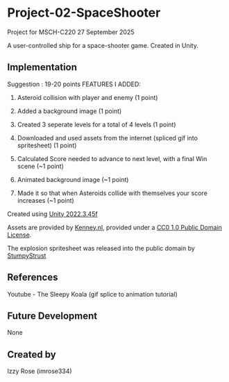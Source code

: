 # Project-02-SpaceShooter

Project for MSCH-C220
27 September 2025

A user-controlled ship for a space-shooter game. Created in Unity.

## Implementation

Suggestion : 19-20 points
FEATURES I ADDED: 

1. Asteroid collision with player and enemy (1 point)
2. Added a background image (1 point)
3. Created 3 seperate levels for a total of 4 levels (1 point)
4. Downloaded and used assets from the internet (spliced gif into spritesheet) (1 point)

5. Calculated Score needed to advance to next level, with a final Win scene (~1 point)
6. Animated background image (~1 point)
7. Made it so that when Asteroids collide with themselves your score increases (~1 point)



Created using [Unity 2022.3.45f](https://unity.com)

Assets are provided by [Kenney.nl](https://kenney.nl/assets/space-shooter-extension), provided under a [CC0 1.0 Public Domain License](https://creativecommons.org/publicdomain/zero/1.0/).

The explosion spritesheet was released into the public domain by [StumpyStrust](https://opengameart.org/content/explosion-sheet)

## References
Youtube - The Sleepy Koala (gif splice to animation tutorial)

## Future Development
None

## Created by
Izzy Rose (imrose334)

